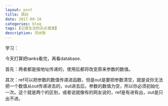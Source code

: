 ```yaml
---
layout: post
title: 周日
date: 2017-09-10
categories: blog
tags: [记录生活的点点滴滴]
description: 流水账
---
```


学习：

今天打算把tanks看完，再看database.

首先：两者都是按地址传递的，使用后都将改变原来参数的数值。

其次：ref可以把参数的数值传递进函数，但是out是要把参数清空，就是说你无法把一个数值从out传递进去的，out进去后，参数的数值为空，所以你必须初始化一次。这个就是两个的区别，或者说就像有的网友说的，ref是有进有出，out是只出不进。



 















